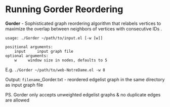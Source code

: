 # Running Gorder Reordering #
**Gorder** - Sophisticated graph reordering algorithm that relabels vertices to maximize the overlap between neighbors of vertices with consecutive IDs
.

    usage: ./Gorder ~/path/to/input.el [-w [w]]
    
    positional arguments:
        input     input graph file
    optional arguments:
        w     window size in nodes, defaults to 5
E.g. ```./Gorder ~/path/to/web-NotreDame.el -w 8```

Output: ```filename```_Gorder.txt - reordered edgelist graph in the same directory as input graph file

PS. Gorder only accepts unweighted edgelist graphs & no duplicate edges are allowed